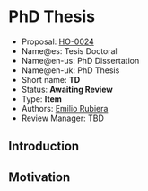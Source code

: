 # PhD Thesis

* Proposal: [HO-0024](0024-tesis-doctoral.md)
* Name@es: Tesis Doctoral
* Name@en-us: PhD Dissertation
* Name@en-uk: PhD Thesis
* Short name: **TD**
* Status: **Awaiting Review**
* Type: **Item**
* Authors: [Emilio Rubiera](https://github.com/spitxa)
* Review Manager: TBD

## Introduction



## Motivation

